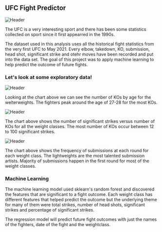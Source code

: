 ## UFC Fight Predictor
![Header](https://github.com/khtaho/Projects/blob/main/ufc%20gloves_1.jpg "Header")

The UFC is a very interesting sport and there has been some statistics collected on sport since it first appearred in the 1990s.  

The dataset used in this analysis uses all the historical fight statistics from the very first UFC to May 2021. Every elbow, takedown, KO, submission, head shot, significant strike and otehr moves have been recorded and put into the data set. The goal of this project was to apply machine learning to help predict the outcome of future fights. 

### Let's look at some exploratory data!

![Header](https://github.com/khtaho/UFC_Predictor/blob/main/ag%20vs%20KOs%20WW.png "Header")

Looking at the chart above we can see the number of KOs by age for the welterweights. The fighters peak around the age of 27-28 for the most KOs.



![Header](https://github.com/khtaho/UFC_Predictor/blob/main/sig%20strikes%20vs%20KOs%20all%20weights%202.png "Header")

The chart above shows the number of significant strikes versus number of KOs for all the weight classes. The most number of KOs occur between 12 to 100 significant strikes. 




![Header](https://github.com/khtaho/UFC_Predictor/blob/main/sub%20histogram2.png "Header")

The chart above shows the frequency of submissions at each round for  each weight class. The lightweights are the most talented submission artists.  Majority of submissions happen in the first round for most of the weight classes.


### Machine Learning
The machine learning model used sklearn's random forest and discovered the features that are significant to a fight outcome. Each weight class has different features that helped predict the outcome but the underlying theme for many of them were total strikes, number of head shots, significant strikes and percentage of significant strikes.

The regression model will predict future fight outcomes with just the names of the fighters, date of the fight and the weightclass.



